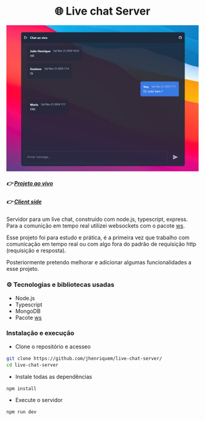 <h1 align="center"> 🌐 Live chat Server </h1>
<img src="./project_img.png"/>

##### :point_right: [Projeto ao vivo ](https://jhenriquem.github.io/live-chat-client/) 
##### :point_right: [Client side](https://github.com/jhenriquem/live-chat-client)

   Servidor para um live chat, construido com node.js, typescript, express. Para a comunição em tempo real utilizei websockets com o pacote [ws](https://www.npmjs.com/package/ws). 
   
   Esse projeto foi para estudo e prática, é a primeira vez que trabalho com comunicação em tempo real ou com algo fora do padrão de requisição http (requisição e resposta).
  
  Posteriormente pretendo melhorar e adicionar algumas funcionalidades a esse projeto.

### ⚙️  Tecnologias e bibliotecas usadas
- Node.js
- Typescript
- MongoDB
- Pacote [ws](https://www.npmjs.com/package/ws)

### Instalação e execução 

-   Clone o repositório e acesseo 
```bash
git clone https://github.com/jhenriquem/live-chat-server/
cd live-chat-server
```
-  Instale todas as dependências
```bash
npm install 
```

-  Execute o servidor
```bash
npm run dev 
```
